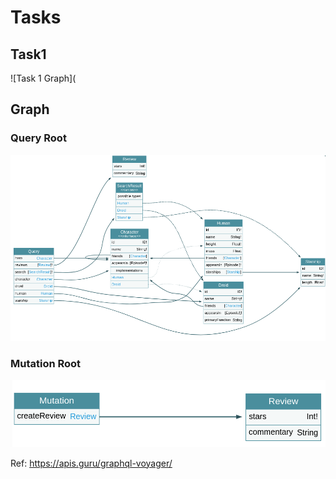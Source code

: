 # Tasks

## Task1

![Task 1 Graph](

## Graph

### Query Root
![Task 1 Graph](team-resources/task1_query.png)
### Mutation Root
![Task 1 Graph](team-resources/task1_mutation.png)



Ref: https://apis.guru/graphql-voyager/
